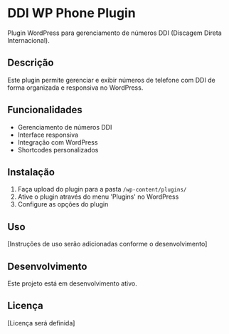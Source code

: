 # DDI WP Phone Plugin

Plugin WordPress para gerenciamento de números DDI (Discagem Direta Internacional).

## Descrição

Este plugin permite gerenciar e exibir números de telefone com DDI de forma organizada e responsiva no WordPress.

## Funcionalidades

- Gerenciamento de números DDI
- Interface responsiva
- Integração com WordPress
- Shortcodes personalizados

## Instalação

1. Faça upload do plugin para a pasta `/wp-content/plugins/`
2. Ative o plugin através do menu 'Plugins' no WordPress
3. Configure as opções do plugin

## Uso

[Instruções de uso serão adicionadas conforme o desenvolvimento]

## Desenvolvimento

Este projeto está em desenvolvimento ativo.

## Licença

[Licença será definida] 